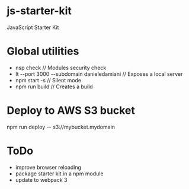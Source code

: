 # js-starter-kit
JavaScript Starter Kit

# Global utilities
  - nsp check // Modules security check
  - lt --port 3000 --subdomain danieledamiani // Exposes a local server
  - npm start -s // Silent mode
  - npm run build // Creates a build

# Deploy to AWS S3 bucket
  npm run deploy -- s3://mybucket.mydomain

# ToDo
  - improve browser reloading
  - package starter kit in a npm module
  - update to webpack 3

